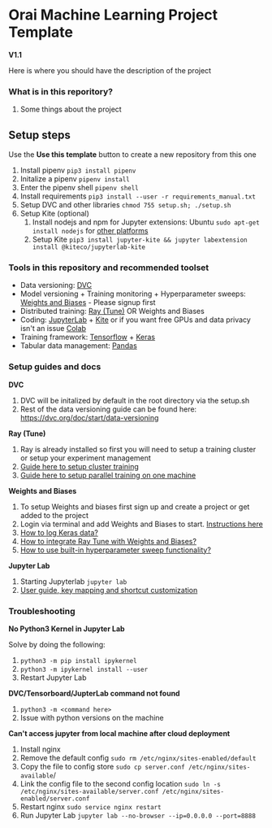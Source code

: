 # Orai Machine Learning Project Template
**V1.1**

Here is where you should have the description of the project

### What is in this reporitory? 
1. Some things about the project

## Setup steps
Use the **Use this template** button to create a new repository from this one

1. Install pipenv ``` pip3 install pipenv ```
2. Initalize a pipenv ``` pipenv install ```
3. Enter the pipenv shell ``` pipenv shell ```
4. Install requirements ``` pip3 install --user -r requirements_manual.txt ```
5. Setup DVC and other libraries ``` chmod 755 setup.sh; ./setup.sh ```
6. Setup Kite (optional)
    1. Install nodejs and npm for Jupyter extensions: Ubuntu ```sudo apt-get install nodejs``` for [other platforms](https://nodejs.org/en/download/)
    2. Setup Kite ```pip3 install jupyter-kite && jupyter labextension install @kiteco/jupyterlab-kite``` 

### Tools in this repository and recommended toolset

- Data versioning: [DVC](https://www.dvc.org)
- Model versioning + Training monitoring + Hyperparameter sweeps: [Weights and Biases](https://www.wandb.com/) - Please signup first
- Distributed training: [Ray (Tune)](https://ray.io/) OR Weights and Biases
- Coding: [JupyterLab](https://jupyter.org/) + [Kite](https://www.kite.com/) or if you want free GPUs and data privacy isn't an issue [Colab](http://colab.research.google.com/)
- Training framework: [Tensorflow](https://tensorflow.org) + [Keras](https://keras.io/)
- Tabular data management: [Pandas](https://pandas.pydata.org/)


### Setup guides and docs
**DVC**
1. DVC will be initalized by default in the root directory via the setup.sh
2. Rest of the data versioning guide can be found here: https://dvc.org/doc/start/data-versioning

**Ray (Tune)**
1. Ray is already installed so first you will need to setup a training cluster or setup your experiment management
2. [Guide here to setup cluster training](https://docs.ray.io/en/master/tune/tutorials/tune-distributed.html#tune-distributed)
3. [Guide here to setup parallel training on one machine](https://docs.ray.io/en/master/tune/tutorials/tune-usage.html#parallelism-gpus) 

**Weights and Biases**
1. To setup Weights and biases first sign up and create a project or get added to the project
2. Login via terminal and add Weights and Biases to start. [Instructions here](https://docs.wandb.com/quickstart)
3. [How to log Keras data?](https://docs.wandb.com/library/integrations/keras)
4. [How to integrate Ray Tune with Weights and Biases?](https://docs.wandb.com/library/integrations/ray-tune)
5. [How to use built-in hyperparameter sweep functionality?](https://docs.wandb.com/sweeps)

**Jupyter Lab**
1. Starting Jupyterlab ```jupyter lab```
2. [User guide, key mapping and shortcut customization](https://jupyterlab.readthedocs.io/en/stable/getting_started/starting.html)

### Troubleshooting

**No Python3 Kernel in Jupyter Lab**

Solve by doing the following:

1. ``` python3 -m pip install ipykernel ```
2. ``` python3 -m ipykernel install --user ```
3. Restart Jupyter Lab

**DVC/Tensorboard/JupterLab command not found**
1. ``` python3 -m <command here> ```
2. Issue with python versions on the machine

**Can't access jupyter from local machine after cloud deployment**
1. Install nginx
2. Remove the default config ```sudo rm /etc/nginx/sites-enabled/default```
3. Copy the file to config store ```sudo cp server.conf /etc/nginx/sites-available```/
4. Link the config file to the second config location ```sudo ln -s /etc/nginx/sites-available/server.conf /etc/nginx/sites-enabled/server.conf```
5. Restart nginx ```sudo service nginx restart```
6. Run Jupyter Lab ```jupyter lab --no-browser --ip=0.0.0.0 --port=8888```